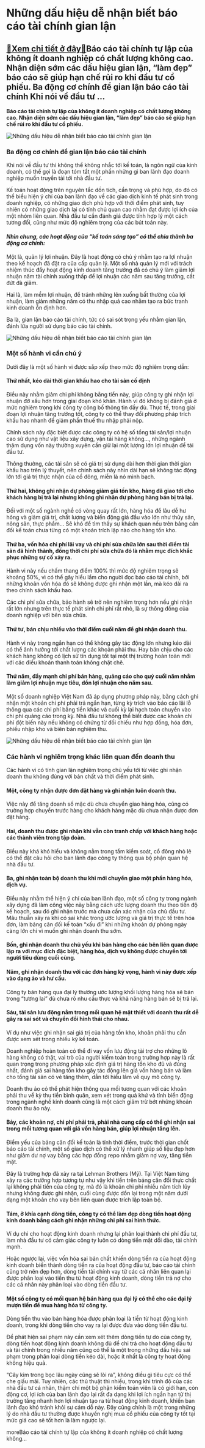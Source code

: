 Những dấu hiệu dễ nhận biết báo cáo tài chính gian lận
======================================================

[:gift:Xem chi tiết ở đây:gift:](https://hddtvn.com/nhung-dau-hieu-de-nhan-biet-bao-cao-tai-chinh-gian-lan/)Báo cáo tài chính tự lập của không ít doanh nghiệp có chất lượng không cao. Nhận diện sớm các dấu hiệu gian lận, “làm đẹp” báo cáo sẽ giúp hạn chế rủi ro khi đầu tư cổ phiếu. Ba động cơ chính để gian lận báo cáo tài chính Khi nói về đầu tư …
-------------------------------------------------------------------------------------------------------------------------------------------------------------------------------------------------------------------------------------------------

**Báo cáo tài chính tự lập của không ít doanh nghiệp có chất lượng không cao. Nhận diện sớm các dấu hiệu gian lận, “làm đẹp” báo cáo sẽ giúp hạn chế rủi ro khi đầu tư cổ phiếu.**


![Những dấu hiệu dễ nhận biết báo cáo tài chính gian lận](https://hddtvn.com/wp-content/uploads/2021/01/startup-business-teamwork-meeting-concept_1421-194.jpg)


### **Ba động cơ chính để gian lận báo cáo tài chính**


Khi nói về đầu tư thì không thể không nhắc tới kế toán, là ngôn ngữ của kinh doanh, có thể gọi là đoạn tóm tắt một phần những gì ban lãnh đạo doanh nghiệp muốn truyền tải tới nhà đầu tư.


Kế toán hoạt động trên nguyên tắc dồn tích, cẩn trọng và phù hợp, do đó có thể biểu hiện ý chí của ban lãnh đạo về các giao dịch kinh tế phát sinh trong doanh nghiệp, có những giao dịch phù hợp với thời điểm phát sinh, tuy nhiên có những giao dịch lại có tính chủ quan cao nhằm đạt được lợi ích của một nhóm liên quan. Nhà đầu tư cần đánh giá được tính hợp lý một cách tương đối, cũng như mức độ nghiêm trọng của các bút toán này.


#### *Nhìn chung, các hoạt động của “kế toán sáng tạo” có thể chia thành ba động cơ chính:*


Một là, quản lý lợi nhuận. Đây là hoạt động có chủ ý nhằm tạo ra lợi nhuận theo kế hoạch đã đặt ra của cấp quản lý. Một số nhà quản lý mới với trách nhiệm thúc đẩy hoạt động kinh doanh tăng trưởng đã có chủ ý làm giảm lợi nhuận năm tài chính xuống thấp để lợi nhuận các năm sau tăng trưởng, cắt đứt đà giảm.


Hai là, làm mềm lợi nhuận, để tránh những lên xuống bất thường của lợi nhuận, làm giảm những năm có thu nhập quá cao nhằm tạo ra bức tranh kinh doanh ổn định hơn.


Ba là, gian lận báo cáo tài chính, tức có sai sót trọng yếu nhằm gian lận, đánh lừa người sử dụng báo cáo tài chính.


![Những dấu hiệu dễ nhận biết báo cáo tài chính gian lận](https://hddtvn.com/wp-content/uploads/2021/01/statistical-data-abstract-paper-tablet_3446-313.jpg "Những dấu hiệu dễ nhận biết báo cáo tài chính gian lận")


### **Một số hành vi cần chú ý**


Dưới đây là một số hành vi được sắp xếp theo mức độ nghiêm trọng dần:


#### Thứ nhất, kéo dài thời gian khấu hao cho tài sản cố định


Điều này nhằm giảm chi phí không bằng tiền này, giúp công ty ghi nhận lợi nhuận đỡ xấu hơn trong giai đoạn khó khăn. Hành vi đó không bị đánh giá ở mức nghiêm trọng khi công ty công bố thông tin đầy đủ. Thực tế, trong giai đoạn lợi nhuận tăng trưởng tốt, công ty có thể thay đổi phương pháp trích khấu hao nhanh để giảm phần thuế thu nhập phải nộp.


Chính sách này đặc biệt được các công ty có hệ số tổng tài sản/lợi nhuận cao sử dụng như vật liệu xây dựng, vận tải hàng không…, những ngành thâm dụng vốn này thường xuyên cần giữ lại một lượng lớn lợi nhuận để tái đầu tư.


Thông thường, các tài sản sẽ có giá trị sử dụng dài hơn thời gian thời gian khấu hao trên lý thuyết, nên chính sách này nhìn dài hạn sẽ không tác động lớn tới giá trị thực nhận của cổ đông, miễn là nó minh bạch.


#### Thứ hai, không ghi nhận dự phòng giảm giá tồn kho, hàng đã giao tới cho khách hàng bị trả lại nhưng không ghi nhận dự phòng hàng bán bị trả lại.


Đối với một số ngành nghề có vòng quay rất lớn, hàng hóa để lâu dễ hư hỏng và giảm giá trị, chất lượng và biến động giá đầu vào lớn như thủy sản, nông sản, thực phẩm… Sẽ khó để tìm thấy sự khách quan nếu trên bảng cân đối kế toán chưa từng có một khoản trích lập nào cho hàng tồn kho.


#### Thứ ba, vốn hóa chi phí lãi vay và chi phí sửa chữa lớn sau thời điểm tài sản đã hình thành, đồng thời chi phí sửa chữa đó là nhằm mục đích khắc phục những sự cố xảy ra.


Hành vi này nếu chấm thang điểm 100% thì mức độ nghiêm trọng sẽ khoảng 50%, vì có thể gây hiểu lầm cho người đọc báo cáo tài chính, bởi những khoản vốn hóa đó sẽ không được ghi nhận một lần, mà kéo dài ra theo chính sách khấu hao.


Các chi phí sửa chữa, bảo hành sẽ trở nên nghiêm trọng hơn nếu ghi nhận rất lớn nhưng trên thực tế phát sinh chi phí rất nhỏ, là sự thông đồng của doanh nghiệp với bên sửa chữa.


#### Thứ tư, bán chịu nhiều vào thời điểm cuối năm để ghi nhận doanh thu.


Hành vi này trong ngắn hạn có thể không gây tác động lớn nhưng kéo dài có thể ảnh hưởng tới chất lượng các khoản phải thu. Hay bán chịu cho các khách hàng không có lịch sử tín dụng tốt tại một thị trường hoàn toàn mới với các điều khoản thanh toán không chặt chẽ.


#### Thứ năm, đẩy mạnh chi phí bán hàng, quảng cáo cho quý cuối năm nhằm làm giảm lợi nhuận mục tiêu, dồn lợi nhuận cho năm sau.


Một số doanh nghiệp Việt Nam đã áp dụng phương pháp này, bằng cách ghi nhận một khoản chi phí phải trả ngắn hạn, từng kỳ trích vào báo cáo lãi lỗ thông qua các chi phí bằng tiền khác và cuối kỳ lại hạch toán chuyển vào chi phí quảng cáo trong kỳ. Nhà đầu tư không thể biết được các khoản chi phí đột biến này nếu không có chứng từ đối chiếu như hợp đồng, hóa đơn, phiếu nhập kho và biên bản nghiệm thu.


![Những dấu hiệu dễ nhận biết báo cáo tài chính gian lận](https://hddtvn.com/wp-content/uploads/2021/01/business-team-consulting-meeting-working-brainstorming-new-business-project-finance-investment-concept_18497-1155.jpg "Những dấu hiệu dễ nhận biết báo cáo tài chính gian lận")


### **Các hành vi nghiêm trọng khác liên quan đến doanh thu**


Các hành vi có tính gian lận nghiêm trọng chủ yếu tới từ việc ghi nhận doanh thu không đúng với bản chất và thời điểm phát sinh.


#### Một, công ty nhận được đơn đặt hàng và ghi nhận luôn doanh thu.


Việc này để tăng doanh số mặc dù chưa chuyển giao hàng hóa, cũng có trường hợp chuyển trước hàng cho khách hàng mặc dù chưa nhận được đơn đặt hàng.


#### Hai, doanh thu được ghi nhận khi vẫn còn tranh chấp với khách hàng hoặc các thành viên trong tập đoàn.


Điều này khá khó hiểu và không nằm trong tầm kiểm soát, cổ đông nhỏ lẻ có thể đặt câu hỏi cho ban lãnh đạo công ty thông qua bộ phận quan hệ nhà đầu tư.


#### Ba, ghi nhận toàn bộ doanh thu khi mới chuyển giao một phần hàng hóa, dịch vụ.


Điều này nhằm thể hiện ý chí của ban lãnh đạo, một số công ty trong ngành xây dựng đã làm công việc này bằng cách ước lượng doanh thu theo tiến độ kế hoạch, sau đó ghi nhận trước mà chưa cần xác nhận của chủ đầu tư. Mâu thuẫn xảy ra khi có sai khác trong ước lượng và giá trị thực tế trên hóa đơn, làm bảng cân đối kế toán “xấu đi” khi những khoản dự phòng ngày càng lớn chỉ vì muốn ghi nhận doanh thu sớm.


#### Bốn, ghi nhận doanh thu chủ yếu khi bán hàng cho các bên liên quan được lập ra với mục đích đặc biệt, hàng hóa, dịch vụ không được chuyển tới người tiêu dùng cuối cùng.


#### Năm, ghi nhận doanh thu với các đơn hàng kỳ vọng, hành vi này được xếp vào dạng ảo và hư cấu.


Công ty bán hàng qua đại lý thường ước lượng khối lượng hàng hóa sẽ bán trong “tương lai” dù chưa rõ nhu cầu thực và khả năng hàng bán sẽ bị trả lại.


#### Sáu, tài sản lưu động nằm trong mối quan hệ mật thiết với doanh thu rất dễ gây ra sai sót và chuyển đổi hình thái cho nhau.


Ví dụ như việc ghi nhận sai giá trị của hàng tồn kho, khoản phải thu cần được xem xét trong nhiều kỳ kế toán.


Doanh nghiệp hoàn toàn có thể đi vay vốn lưu động tài trợ cho những lô hàng không có thật, vai trò của người kiểm toán trong trường hợp này là rất quan trọng trong phương pháp xác định giá trị hàng tồn kho đủ và đúng nhất, đánh giá sai hàng tồn kho gây tác động lên giá vốn hàng bán và làm cho tổng tài sản có vẻ tăng thêm, dẫn tới hiểu lầm về quy mô công ty.


Doanh thu ảo có thể phát hiện thông qua mối tương quan với các khoản phải thu về kỳ thu tiền bình quân, xem xét trong quá khứ và tính biến động trong ngành nghề kinh doanh cũng là một cách giảm trừ bớt những khoản doanh thu ảo này.


#### Bảy, các khoản nợ, chi phí phải trả, phải nhà cung cấp có thể ghi nhận sai trong mối tương quan với giá vốn hàng bán, giúp lợi nhuận tăng lên.


Điểm yếu của bảng cân đối kế toán là tính thời điểm, trước thời gian chốt báo cáo tài chính, một số giao dịch có thể xử lý nhanh giúp số liệu đẹp hơn như giảm dư nợ vay bằng các hợp đồng repo nhằm giảm nợ vay, tăng tiền mặt.


Đây là trường hợp đã xảy ra tại Lehman Brothers (Mỹ). Tại Việt Nam từng xảy ra các trường hợp tương tự như vậy khi tiền trên bảng cân đối thực chất lại không phải tiền của công ty, mà đó là khoản chi phí nhiều năm tích lũy nhưng không được ghi nhận, cuối cùng được dồn lại trong một năm dưới dạng một khoản cho vay bên liên quan được trích lập toàn bộ.


#### Tám, ở khía cạnh dòng tiền, công ty có thể làm đẹp dòng tiền hoạt động kinh doanh bằng cách ghi nhận những chi phí sai hình thức.


Ví dụ chi cho hoạt động kinh doanh nhưng lại phân loại thành chi phí đầu tư, làm nhà đầu tư có cảm giác công ty luôn có dòng tiền mặt dồi dào, tài chính mạnh.


Hoặc ngược lại, việc vốn hóa sai bản chất khiến dòng tiền ra của hoạt động kinh doanh biến thành dòng tiền ra của hoạt động đầu tư, báo cáo tài chính cũng trở nên đẹp hơn, dòng tiền tài chính vay từ các cá nhân liên quan lại được phân loại vào tiền thu từ hoạt động kinh doanh, dòng tiền trả nợ cho các cá nhân này phân loại vào dòng tiền đầu tư.


#### Một số công ty có mối quan hệ bán hàng qua đại lý có thể cho các đại lý mượn tiền để mua hàng hóa từ công ty.


Dòng tiền thu vào bán hàng hóa được phân loại là tiền từ hoạt động kinh doanh, trong khi dòng tiền cho vay ra lại được đưa vào dòng tiền đầu tư.


Để phát hiện sai phạm này cần xem xét thêm dòng tiền tự do của công ty, dòng tiền hoạt động kinh doanh không đủ để chi trả cho hoạt động đầu tư và tài chính trong nhiều năm cũng có thể là một trong những dấu hiệu sai phạm trong phân loại dòng tiền kéo dài, hoặc ít nhất là công ty hoạt động không hiệu quả.


“Cây kim trong bọc lâu ngày cũng sẽ lòi ra”, không điều gì tiêu cực có thể che giấu mãi. Tuy nhiên, các thủ thuật thì nhiều, trong khi trình độ của các nhà đầu tư cá nhân, thậm chí một bộ phận kiểm toán viên là có giới hạn, còn động cơ, lợi ích của ban lãnh đạo lại rất đa dạng khi lợi ích ngắn hạn từ thị trường tăng nhanh hơn lợi nhuận tạo ra từ hoạt động kinh doanh, khiến ban lãnh đạo khó tránh khỏi sự cám dỗ này. Đây cũng chính là một trong những lý do nhà đầu tư thường được khuyến nghị mua cổ phiếu của công ty tốt tại mức giá cao sẽ tốt hơn là làm ngược lại.


moreBáo cáo tài chính tự lập của không ít doanh nghiệp có chất lượng không…

